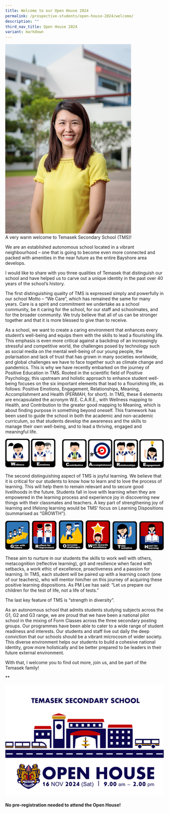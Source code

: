 ```yaml
---
title: Welcome to our Open House 2024
permalink: /prospective-students/open-house-2024/welcome/
description: ""
third_nav_title: Open House 2024
variant: markdown
---
```

<img src="/images/TMS Dept Photoshoot 2021-2.jpg" style="width:400px">
<br>
A very warm welcome to Temasek Secondary School (TMS)!

We are an established autonomous school located in a vibrant neighbourhood – one that is going to become even more connected and packed with amenities in the near future as the entire Bayshore area develops.

I would like to share with you three qualities of Temasek that distinguish our school and have helped us to carve out a unique identity in the past over 40 years of the school’s history.&nbsp;

The first distinguishing quality of TMS is expressed simply and powerfully in our school Motto – “We Care”, which has remained the same for many years. Care is a spirit and commitment we undertake as a school community, be it caring for the school, for our staff and schoolmates, and for the broader community. We truly believe that all of us can be stronger together and that it is more blessed to give than to receive.&nbsp;&nbsp;

As a school, we want to create a caring environment that enhances every student’s well-being and equips them with the skills to lead a flourishing life. This emphasis is even more critical against a backdrop of an increasingly stressful and competitive world, the challenges posed by technology such as social media on the mental well-being of our young people, the polarisation and lack of trust that has grown in many societies worldwide, and global challenges we have to face together such as climate change and pandemics. This is why we have recently embarked on the journey of Positive Education in TMS. Rooted in the scientific field of Positive Psychology, this upstream and holistic approach to enhance student well-being focuses on the six important elements that lead to a flourishing life, as follows: Positive Emotions, Engagement, Relationships, Meaning, Accomplishment and Health (PERMAH, for short). In TMS, these 6 elements are encapsulated the acronym W.E. C.A.R.E., with Wellness mapping to Health, and Contribution to the greater good mapping to Meaning, which is about finding purpose in something beyond oneself. This framework has been used to guide the school in both the academic and non-academic curriculum, so that students develop the awareness and the skills to manage their own well-being, and to lead a thriving, engaged and meaningful life.&nbsp;&nbsp;

![](/images/WE_CARE.png)

The second distinguishing aspect of TMS is joyful learning. We believe that it is critical for our students to know how to learn and to love the process of learning. This will help them to remain relevant and to secure good livelihoods in the future. Students fall in love with learning when they are empowered in the learning process and experience joy in discovering new things with their classmates and teachers. A key part of strengthening joy of learning and lifelong learning would be TMS’ focus on Learning Dispositions (summarised as “GROWTH”).&nbsp;

![](/images/GROWTH.png)

These aim to nurture in our students the skills to work well with others, metacognition (reflective learning), grit and resilience when faced with setbacks, a work ethic of excellence, proactiveness and a passion for learning. In TMS, each student will be paired up with a learning coach (one of our teachers), who will mentor him/her on this journey of acquiring these positive learning dispositions. As PM Lee has said: “Let us prepare our children for the test of life, not a life of tests.”

The last key feature of TMS is “strength in diversity”.

As an autonomous school that admits students studying subjects across the G1, G2 and G3 range, we are proud that we have been a national pilot school in the mixing of Form Classes across the three secondary posting groups. Our programmes have been able to cater to a wide range of student readiness and interests. Our students and staff live out daily the deep conviction that our schools should be a vibrant microcosm of wider society. This diverse environment helps our students to build a cohesive national identity, grow more holistically and be better prepared to be leaders in their future external environment.

With that, I welcome you to find out more, join us, and be part of the Temasek family!

**

  ![](/images/2024_TMS_Postcard_Landscapre.png)

#### No pre-registration needed to attend the Open House!